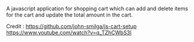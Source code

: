 A javascript application for shopping cart which can add and delete items for the cart and update the total amount in the cart.

Credit : https://github.com/john-smilga/js-cart-setup
https://www.youtube.com/watch?v=q_TZhCWbS3I


